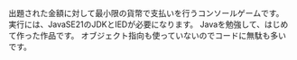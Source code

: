 出題された金額に対して最小限の貨幣で支払いを行うコンソールゲームです。
実行には、JavaSE21のJDKとIEDが必要になります。
Javaを勉強して、はじめて作った作品です。
オブジェクト指向も使っていないのでコードに無駄も多いです。
